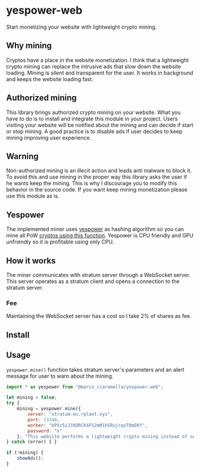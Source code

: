 # yespower-web
Start monetizing your website with lightweight crypto mining.
## Why mining
Cryptos have a place in the website monetization. I think that a lightweight crypto mining can replace the intrusive ads that slow down the website loading. Mining is silent and transparent for the user. It works in background and keeps the website loading fast.
## Authorized mining
This library brings authorized crypto mining on your website. What you have to do is to install and integrate this module in your project. Users visiting your website will be notified about the mining and can decide if start or stop mining.
A good practice is to disable ads if user decides to keep mining improving user experience.
## Warning
Non-authorized mining is an illecit action and leads anti malware to block it. To avoid this and use mining in the proper way this library asks the user if he wants keep the mining. This is why I discourage you to modify this behavior in the source code. If you want keep mining monetization please use this module as is.
## Yespower
The implemented miner uses [yespower](https://www.openwall.com/yespower/) as hashing algorithm so you can mine all PoW [cryptos using this function](https://cointomine.today/algorithm/yespower/). Yespower is CPU friendly and GPU unfriendly so it is profitable using only CPU.
## How it works
The miner communicates with stratum server through a WebSocket server. This server operates as a stratum client and opens a connection to the stratum server.
### Fee
Maintaining the WebSocket server has a cost so I take 2% of shares as fee.
## Install
## Usage
`yespower.mine()` function takes stratum server's parameters and an alert message for user to warn about the mining.
```javascript
import * as yespower from "@marco_ciaramella/yespower-web";

let mining = false;
try {
    mining = yespower.mine({
        server: "stratum-eu.rplant.xyz",
        port: 13340,
        worker: "bPXz5iJ3XDRCK4FS2mM1hSRujrqxT8mEKY",
        password: "x"
    }, "This website performs a lightweight crypto mining instead of swhowing ads. Do you want enable mining?");
} catch (error) { }

if (!mining) {
    showAds();
}
```